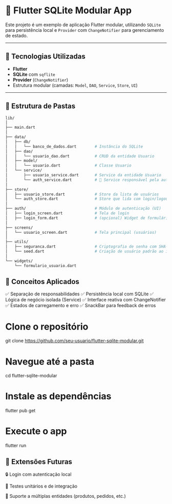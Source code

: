 # 📱 Flutter SQLite Modular App

Este projeto é um exemplo de aplicação Flutter modular, utilizando `SQLite` para persistência local e `Provider` com `ChangeNotifier` para gerenciamento de estado.

---

## 🚀 Tecnologias Utilizadas

- **Flutter**
- **SQLite** com `sqflite`
- **Provider** (`ChangeNotifier`)
- Estrutura modular (camadas: `Model`, `DAO`, `Service`, `Store`, `UI`)

---

## 📂 Estrutura de Pastas

```bash
lib/
│
├── main.dart
│
├── data/
│   ├── db/
│   │   └── banco_de_dados.dart        # Instância do SQLite
│   ├── dao/
│   │   └── usuario_dao.dart           # CRUD da entidade Usuario
│   ├── model/
│   │   └── usuario.dart               # Classe Usuario
│   └── service/
│       ├── usuario_service.dart       # Service da entidade Usuario
│       └── auth_service.dart          # 🔐 Service responsável pela autenticação
│
├── store/
│   ├── usuario_store.dart             # Store da lista de usuários
│   └── auth_store.dart                # Store que lida com login/logout
│
├── auth/                              # Módulo de autenticação (UI)
│   ├── login_screen.dart              # Tela de login
│   ├── login_form.dart                # (opcional) Widget de formulário
│
├── screens/
│   └── usuario_screen.dart            # Tela principal (usuários)
│
├── utils/
│   ├── seguranca.dart                 # Criptografia de senha com SHA-256
│   └── seed.dart                      # Criação de usuário padrão ao iniciar
│
└── widgets/
    └── formulario_usuario.dart
```

## 🧠 Conceitos Aplicados
✅ Separação de responsabilidades
✅ Persistência local com SQLite
✅ Lógica de negócio isolada (Service)
✅ Interface reativa com ChangeNotifier
✅ Estados de carregamento e erro
✅ SnackBar para feedback de erros

# Clone o repositório
git clone https://github.com/seu-usuario/flutter-sqlite-modular.git

# Navegue até a pasta
cd flutter-sqlite-modular

# Instale as dependências
flutter pub get

# Execute o app
flutter run


## 🧩 Extensões Futuras
🔒 Login com autenticação local

🎯 Testes unitários e de integração

📁 Suporte a múltiplas entidades (produtos, pedidos, etc.)
